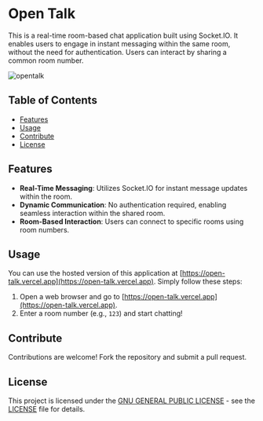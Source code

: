 # Open Talk

This is a real-time room-based chat application built using Socket.IO. It enables users to engage in instant messaging within the same room, without the need for authentication. Users can interact by sharing a common room number.

![opentalk](https://github.com/ShijazKS/OpenTalk/assets/70143317/187192ac-7f82-492a-afb3-969d988a75d0)


## Table of Contents

- [Features](#features)
- [Usage](#usage)
- [Contribute](#contribute)
- [License](#license)

## Features
- **Real-Time Messaging**: Utilizes Socket.IO for instant message updates within the room.
- **Dynamic Communication**: No authentication required, enabling seamless interaction within the shared room.
- **Room-Based Interaction**: Users can connect to specific rooms using room numbers.

## Usage

You can use the hosted version of this application at [https://open-talk.vercel.app](https://open-talk.vercel.app). Simply follow these steps:

1. Open a web browser and go to [https://open-talk.vercel.app](https://open-talk.vercel.app).
2. Enter a room number (e.g., `123`) and start chatting!

## Contribute
 Contributions are welcome! Fork the repository and submit a pull request.

## License
This project is licensed under the [GNU GENERAL PUBLIC LICENSE]() - see the [LICENSE](https://github.com/ShijazKS/OpenTalk/blob/main/LICENSE) file for details.

